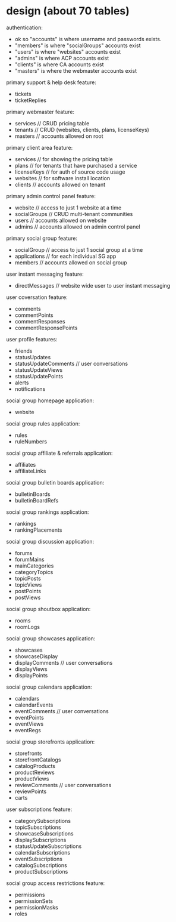 design (about 70 tables)
========

authentication:
- ok so "accounts" is where username and passwords exists.
- "members" is where "socialGroups" accounts exist
- "users" is where "websites" accounts exist
- "admins" is where ACP accounts exist
- "clients" is where CA accounts exist
- "masters" is where the webmaster accounts exist

primary support & help desk feature:
- tickets
- ticketReplies

primary webmaster feature:
- services // CRUD pricing table
- tenants // CRUD (websites, clients, plans, licenseKeys)
- masters // accounts allowed on root

primary client area feature:
- services // for showing the pricing table
- plans // for tenants that have purchased a service
- licenseKeys // for auth of source code usage
- websites // for software install location
- clients // accounts allowed on tenant

primary admin control panel feature:
- website // access to just 1 website at a time
- socialGroups // CRUD multi-tenant communities
- users // accounts allowed on website
- admins // accounts allowed on admin control panel

primary social group feature:
- socialGroup // access to just 1 social group at a time
- applications // for each individual SG app
- members // accounts allowed on social group

user instant messaging feature:
- directMessages // website wide user to user instant messaging

user coversation feature:
- comments
- commentPoints
- commentResponses
- commentResponsePoints

user profile features:
- friends
- statusUpdates
- statusUpdateComments // user conversations
- statusUpdateViews
- statusUpdatePoints
- alerts
- notifications

social group homepage application:
- website

social group rules application:
- rules
- ruleNumbers

social group affiliate & referrals application:
- affiliates
- affiliateLinks

social group bulletin boards application:
- bulletinBoards
- bulletinBoardRefs

social group rankings application:
- rankings
- rankingPlacements

social group discussion application:
- forums
- forumMains
- mainCategories
- categoryTopics
- topicPosts
- topicViews
- postPoints
- postViews

social group shoutbox application:
- rooms
- roomLogs

social group showcases application:
- showcases
- showcaseDisplay
- displayComments // user conversations
- displayViews
- displayPoints

social group calendars application:
- calendars
- calendarEvents
- eventComments // user conversations
- eventPoints
- eventViews
- eventRegs

social group storefronts application:
- storefronts
- storefrontCatalogs
- catalogProducts
- productReviews
- productViews
- reviewComments // user conversations
- reviewPoints
- carts

user subscriptions feature:
- categorySubscriptions
- topicSubscriptions
- showcaseSubscriptions
- displaySubscriptions
- statusUpdateSubscriptions
- calendarSubscriptions
- eventSubscriptions
- catalogSubscriptions
- productSubscriptions

social group access restrictions feature:
- permissions
- permissionSets
- permissionMasks
- roles